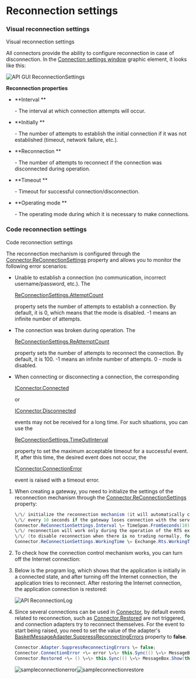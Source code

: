 # Reconnection settings

### Visual reconnection settings

Visual reconnection settings

All connectors provide the ability to configure reconnection in case of disconnection. In the [Connection settings window](API_UI_ConnectorWindow.md) graphic element, it looks like this: 

![API GUI ReconnectionSettings](~/images/API_GUI_ReconnectionSettings.png)

**Reconnection properties**

- **Interval **

   \- The interval at which connection attempts will occur. 
- **Initially **

   \- The number of attempts to establish the initial connection if it was not established (timeout, network failure, etc.). 
- **Reconnection **

   \- The number of attempts to reconnect if the connection was disconnected during operation. 
- **Timeout **

   \- Timeout for successful connection\/disconnection. 
- **Operating mode **

   \- The operating mode during which it is necessary to make connections. 

### Code reconnection settings

Code reconnection settings

The reconnection mechanism is configured through the [Connector.ReConnectionSettings](../api/StockSharp.Algo.Connector.ReConnectionSettings.html) property and allows you to monitor the following error scenarios: 

- Unable to establish a connection (no communication, incorrect username\/password, etc.). The 

  [ReConnectionSettings.AttemptCount](../api/StockSharp.Messages.ReConnectionSettings.AttemptCount.html)

   property sets the number of attempts to establish a connection. By default, it is 0, which means that the mode is disabled. \-1 means an infinite number of attempts. 
- The connection was broken during operation. The 

  [ReConnectionSettings.ReAttemptCount](../api/StockSharp.Messages.ReConnectionSettings.ReAttemptCount.html)

   property sets the number of attempts to reconnect the connection. By default, it is 100. \-1 means an infinite number of attempts. 0 \- mode is disabled. 
- When connecting or disconnecting a connection, the corresponding 

  [IConnector.Connected](../api/StockSharp.BusinessEntities.IConnector.Connected.html)

   or 

  [IConnector.Disconnected](../api/StockSharp.BusinessEntities.IConnector.Disconnected.html)

   events may not be received for a long time. For such situations, you can use the 

  [ReConnectionSettings.TimeOutInterval](../api/StockSharp.Messages.ReConnectionSettings.TimeOutInterval.html)

   property to set the maximum acceptable timeout for a successful event. If, after this time, the desired event does not occur, the 

  [IConnector.ConnectionError](../api/StockSharp.BusinessEntities.IConnector.ConnectionError.html)

   event is raised with a timeout error. 

1. When creating a gateway, you need to initialize the settings of the reconnection mechanism through the [Connector.ReConnectionSettings](../api/StockSharp.Algo.Connector.ReConnectionSettings.html) property: 

   ```cs
   \/\/ initialize the reconnection mechanism (it will automatically connect 
   \/\/ every 10 seconds if the gateway loses connection with the server)
   Connector.ReConnectionSettings.Interval \= TimeSpan.FromSeconds(10);
   \/\/ reconnection will work only during the operation of the RTS exchange
   \/\/ (to disable reconnection when there is no trading normally, for example, at night)
   Connector.ReConnectionSettings.WorkingTime \= Exchange.Rts.WorkingTime;
   ```
2. To check how the connection control mechanism works, you can turn off the Internet connection: 
3. Below is the program log, which shows that the application is initially in a connected state, and after turning off the Internet connection, the application tries to reconnect. After restoring the Internet connection, the application connection is restored: 

   ![API ReconnectionLog](~/images/API_ReconnectionLog.png)
4. Since several connections can be used in [Connector](../api/StockSharp.Algo.Connector.html), by default events related to reconnection, such as [Connector.Restored](../api/StockSharp.Algo.Connector.Restored.html) are not triggered, and connection adapters try to reconnect themselves. For the event to start being raised, you need to set the value of the adapter's [BasketMessageAdapter.SuppressReconnectingErrors](../api/StockSharp.Algo.BasketMessageAdapter.SuppressReconnectingErrors.html) property to **false**. 

   ```cs
   Connector.Adapter.SuppressReconnectingErrors \= false;
   Connector.ConnectionError +\= error \=\> this.Sync(() \=\> MessageBox.Show(this, "Connection lost"));
   Connector.Restored +\= () \=\> this.Sync(() \=\> MessageBox.Show(this, "Connection restored"));
   ```

   ![sampleconnectionerror](~/images/sample_connection_error.png)![sampleconnectionrestore](~/images/sample_connection_restored.png)
